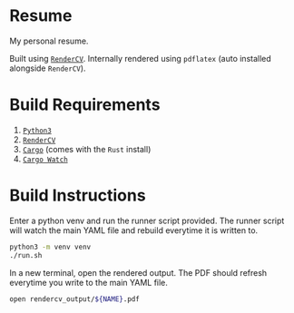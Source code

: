 # Resume
My personal resume.

Built using [`RenderCV`](https://sinaatalay.github.io/rendercv).
Internally rendered using `pdflatex` (auto installed alongside `RenderCV`).

# Build Requirements
1. [`Python3`](https://www.python.org)
2. [`RenderCV`](https://sinaatalay.github.io/rendercv)
3. [`Cargo`](https://www.rust-lang.org/tools/install) (comes with the `Rust` install)
4. [`Cargo Watch`](https://crates.io/crates/cargo-watch)

# Build Instructions
Enter a python venv and run the runner script provided.
The runner script will watch the main YAML file and rebuild everytime it is written to.
```sh
python3 -m venv venv
./run.sh
```

In a new terminal, open the rendered output.
The PDF should refresh everytime you write to the main YAML file.
```sh
open rendercv_output/${NAME}.pdf
```
